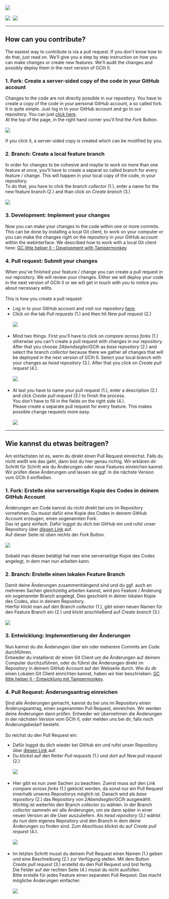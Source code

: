 <a href="//"><img src="https://hits.seeyoufarm.com/api/count/incr/badge.svg?url=https://github.com/2Abendsegler/GClh/master/docu/how_to_contribute.md&count_bg=%2379C83D&title_bg=%23555555&icon=&icon_color=%23E7E7E7&title=hits&edge_flat=false"/></a><br>
<br>
<a href="#en" title=""><img src="../images/flag_en.png"></a> &nbsp;<a href="#de" title=""><img src="../images/flag_de.png"></a>

---
## <a id="en"></a>How can you contribute?
The easiest way to contribute is via a pull request. If you don't know how to do that, just read on. We'll give you a step by step instruction on how you can make changes or create new features. We'll audit the changes and possibly deploy them in the next version of GClh II.

###  <a id="1en"></a>1. Fork: Create a server-sided copy of the code in your GitHub account
Changes to the code are not directly possible in our repository. You have to create a copy of the code in your personal GitHub account, a so called fork.<br>
It is quite simple. Just log in to your GitHub account and go to our repository. You can just <a href="https://github.com/2Abendsegler/GClh">click here</a>.<br>
At the top of the page, in the right hand corner you'll find the *Fork* Button.<br>
<br><img src="../images/how_to_contriubte/1_fork.jpg" /><br><br>
If you click it, a server-sided copy is created which can be modified by you.
<br>

###  <a id="2en"></a>2. Branch: Create a local feature branch
In order for changes to be cohesive and maybe to work on more than one feature at once, you'll have to create a separat so called branch for every feature / change. This will happen in your local copy of the code, in your repository.<br>
To do that, you have to click the branch *collector* (1.), enter a name for the new feature branch (2.) and than click on *Create branch* (3.)<br>
<br><img src="../images/how_to_contriubte/2_branch.jpg" /><br>

###  <a id="3en"></a>3. Development: Implement your changes
Now you can make your changes to the code within one or more commits.<br>
This can be done by installing a local Git client, to work on your computer or you can make the changes right on the repository in your GitHub account within the webinterface. We described how to work with a local Git client here: <a href="../docu/development-tampermonkey.md#en">GC little helper II - Development with Tampermonkey</a>

###  <a id="4en"></a>4. Pull request: Submit your changes
When you've finished your feature / change you can create a pull request in our repository. We will review your changes. Either we will deploy your code in the next version of GClh II or we will get in touch with you to notice you about necessary edits.<br>
<br>
This is how you create a pull request:

- Log in to your GitHub account and visit our repository <a href="https://github.com/2Abendsegler/GClh">here</a>.
- Click on the tab *Pull requests* (1.) and then hit *New pull request* (2.)<br>
<br><img src="../images/how_to_contriubte/4_Pull_1.jpg" /><br><br>
- Mind two things. First you'll have to click on *compare across forks* (1.) otherwise you can't create a pull request with changes in our repository. After that you choose *2Abendsegler/GClh* as *base repository* (2.) and select the branch *collector* because there we gather all changes that will be deployed in the next version of GClh II. Select your local branch with your changes as *head repository* (3.). After that you click on *Create pull request* (4.).<br>
<br><img src="../images/how_to_contriubte/4_Pull_2.jpg" /><br><br>
- At last you have to name your pull request (1.), enter a description (2.) and click *Create pull request* (3.) to finish the process.<br>
You don't have to fill in the fields on the right side (4.).<br>
Please create a separate pull request for every feature. This makes possible change requests more easy.<br>
<br><img src="../images/how_to_contriubte/4_Pull_3.jpg" /><br>

---
## <a id="de"></a>Wie kannst du etwas beitragen?
Am einfachsten ist es, wenn du direkt einen Pull Request einreichst. Falls du nicht weißt wie das geht, dann bist du hier genau richtig. Wir erklären dir Schritt für Schritt wie du Änderungen oder neue Features einreichen kannst. Wir prüfen diese Änderungen und lassen sie ggf. in die nächste Version vom GClh II einfließen.

###  <a id="1de"></a>1. Fork: Erstelle eine serverseitige Kopie des Codes in deinem GitHub Account
Änderungen am Code kannst du nicht direkt bei uns im Repository vornehmen. Du musst dafür eine Kopie des Codes in deinem GitHub Account erzeugen, einen sogenannten Fork.<br>
Das ist ganz einfach. Dafür loggst du dich bei GitHub ein und rufst unser Repository über <a href="https://github.com/2Abendsegler/GClh">diesen Link</a> auf.<br>
Auf dieser Seite ist oben rechts der *Fork* Button. <br>
<br><img src="../images/how_to_contriubte/1_fork.jpg" /><br><br>
Sobald man diesen betätigt hat man eine serverseitige Kopie des Codes angelegt, in dem man nun arbeiten kann.
<br>

###  <a id="2de"></a>2. Branch: Erstelle einen lokalen Feature Branch
Damit deine Änderungen zusammenhängend sind und du ggf. auch an mehreren Sachen gleichzeitig arbeiten kannst, wird pro Feature / Änderung ein sogenannter Branch angelegt. Dies geschieht in deiner lokalen Kopie des Codes, also in deinem Repository.<br> 
Hierfür klickt man auf den Branch *collector* (1.), gibt einen neuen Namen für den Feature Branch ein (2.) und klickt anschließend auf *Create branch* (3.)<br>
<br><img src="../images/how_to_contriubte/2_branch.jpg" /><br>

###  <a id="3de"></a>3. Entwicklung: Implementierung der Änderungen
Nun kannst du die Änderungen über ein oder meherere Commits am Code durchführen.<br>
Entweder du installierst dir einen Git Client um die Änderungen auf deinem Computer durchzuführen, oder du führst die Änderungen direkt im Repository in deinem GitHub Account auf der Webseite durch. Wie du dir einen Lokalen Git Client einrichten kannst, haben wir hier beschrieben: <a href="../docu/development-tampermonkey.md#de">GC little helper II - Entwicklung mit Tampermonkey</a>.

###  <a id="4de"></a>4. Pull Request: Änderungsantrag einreichen
Sind alle Änderungen gemacht, kannst du bei uns im Repository einen Änderungsantrag, einen sogenannten Pull Request, einreichen. Wir werden deine Änderungen dann prüfen. Entweder wir übernehmen die Änderungen in der nächsten Version vom GClh II, oder melden uns bei dir, falls noch Änderungsbedarf besteht.<br>
<br>
So reichst du den Pull Request ein:

- Dafür loggst du dich wieder bei GitHub ein und rufst unser Repository über <a href="https://github.com/2Abendsegler/GClh">diesen Link</a> auf.
- Du klickst auf den Reiter *Pull requests* (1.) und dort auf *New pull request* (2.)<br>
<br><img src="../images/how_to_contriubte/4_Pull_1.jpg" /><br><br>
- Hier gibt es nun zwei Sachen zu beachten. Zuerst muss auf den Link *compare across forks* (1.) geklickt werden, da sonst nur ein Pull Request innerhalb unseres Repositorys möglich ist. Danach wird als *base repository* (2.) das Repository von *2Abendsegler/GClh* ausgewählt. Wichtig ist weiterhin den Branch *collector* zu wählen. In der Branch *collector* sammeln wir alle Änderungen, um sie dann später in einer neuen Version an die User auszuliefern. Als *head repository* (3.) wählst du nun dein eigenes Repository und den Branch in dem deine Änderungen zu finden sind. Zum Abschluss klickst du auf *Create pull request* (4.).<br>
<br><img src="../images/how_to_contriubte/4_Pull_2.jpg" /><br><br>
- Im letzten Schritt musst du deinem Pull Request einen Namen (1.) geben und eine Beschreibung (2.) zur Verfügung stellen. Mit dem Button *Create pull request* (3.) erstellst du den Pull Request und bist fertig.<br>
Die Felder auf der rechten Seite (4.) musst du nicht ausfüllen.<br>
Bitte erstelle für jedes Feature einen separaten Pull Request. Das macht mögliche Änderungen einfacher.<br>
<br><img src="../images/how_to_contriubte/4_Pull_3.jpg" /><br>
